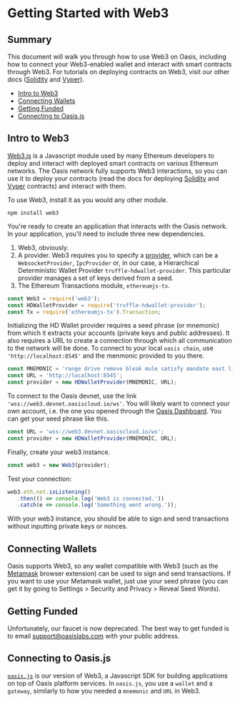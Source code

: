 # Getting Started with Web3

## Summary

This document will walk you through how to use Web3 on Oasis, including how to connect your Web3-enabled wallet and interact with smart contracts through Web3. For tutorials on deploying contracts on Web3, visit our other docs ([Solidity](./tutorials/deploy-solidity.md) and [Vyper](./tutorials/deploy-vyper.md)). 

- [Intro to Web3](#intro-to-web3)
- [Connecting Wallets](#connecting-wallets)
- [Getting Funded](#getting-funded)
- [Connecting to Oasis.js](#connecting-to-oasis.js)

## Intro to Web3

[Web3.js](https://web3js.readthedocs.io/en/v1.2.0/web3-eth.html) is a Javascript module used by many Ethereum developers to deploy and interact with deployed smart contracts on various Ethereum networks. 
The Oasis network fully supports Web3 interactions, so you can use it to deploy your contracts (read the docs for deploying [Solidity](./tutorials/deploy-solidity.md) and [Vyper](./tutorials/deploy-vyper.md) contracts) and interact with them. 

To use Web3, install it as you would any other module. 

```
npm install web3
```

You're ready to create an application that interacts with the Oasis network. 
In your application, you'll need to include three new dependencies.
1. Web3, obviously.
2. A provider. Web3 requires you to specify a [provider](https://web3js.readthedocs.io/en/v1.2.0/web3-eth.html#providers), which can be a `WebsocketProvider`, `IpcProvider` or, in our case, a Hierarchical Deterministic Wallet Provider `truffle-hdwallet-provider`. 
This particular provider manages a set of keys derived from a seed. 
3. The Ethereum Transactions module, `ethereumjs-tx`.

```js
const Web3 = require('web3');
const HDWalletProvider = require('truffle-hdwallet-provider');
const Tx = require('ethereumjs-tx').Transaction;
```

Initializing the HD Wallet provider requires a seed phrase (or mnemonic) from which it extracts your accounts (private keys and public addresses). 
It also requires a URL to create a connection through which all communication to the network will be done. 
To connect to your local `oasis chain`, use `'http://localhost:8545'` and the menmonic provided to you there. 

```js
const MNEMONIC = 'range drive remove bleak mule satisfy mandate east lion minimum unfold ready';
const URL = 'http://localhost:8545';
const provider = new HDWalletProvider(MNEMONIC, URL);
```

To connect to the Oasis devnet, use the link `'wss://web3.devnet.oasiscloud.io/ws'`. 
You will likely want to connect your own account, i.e. the one you opened through the [Oasis Dashboard](https://dashboard.oasiscloud.io).
You can get your seed phrase like this.

```js
const URL = 'wss://web3.devnet.oasiscloud.io/ws';
const provider = new HDWalletProvider(MNEMONIC, URL);
```

Finally, create your web3 instance.

```js
const web3 = new Web3(provider);
```

Test your connection:
```js
web3.eth.net.isListening()
   .then(() => console.log('Web3 is connected.'))
   .catch(e => console.log('Something went wrong.'));
```

With your web3 instance, you should be able to sign and send transactions without inputting private keys or nonces. 

## Connecting Wallets

Oasis supports Web3, so any wallet compatible with Web3 (such as the [Metamask](https://metamask.io/) browser extension) can be used to sign and send transactions. 
If you want to use your Metamask wallet, just use your seed phrase (you can get it by going to Settings > Security and Privacy > Reveal Seed Words). 


## Getting Funded

Unfortunately, our faucet is now deprecated. The best way to get funded is to email <support@oasislabs.com> with your public address. 

## Connecting to Oasis.js

[`oasis.js`](https://oasis-labs-oasis-client.readthedocs-hosted.com/en/latest/index.html) is our version of Web3, a Javascript SDK for building applications on top of Oasis platform services. 
In `oasis.js`, you use a `wallet` and a `gateway`, similarly to how you needed a `mnemonic` and `URL` in Web3. 

